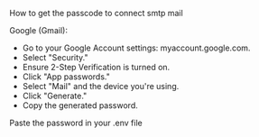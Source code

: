 How to get the passcode to connect smtp mail

Google (Gmail):
 - Go to your Google Account settings: myaccount.google.com.
 - Select "Security."
 - Ensure 2-Step Verification is turned on.
 - Click "App passwords."
 - Select "Mail" and the device you're using.
 - Click "Generate."
 - Copy the generated password.

Paste the password in your .env file